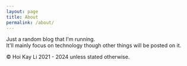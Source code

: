 ```yaml
---
layout: page
title: About
permalink: /about/
---
```


Just a random blog that I'm running. <br>
It'll mainly focus on technology though other things will be posted on it.


© Hoi Kay Li 2021 - 2024 unless stated otherwise. 